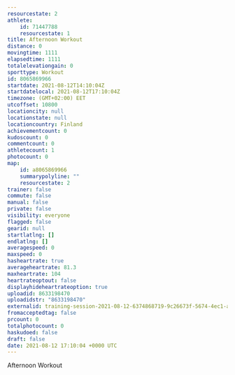 ```yaml
---
resourcestate: 2
athlete:
    id: 71447788
    resourcestate: 1
title: Afternoon Workout
distance: 0
movingtime: 1111
elapsedtime: 1111
totalelevationgain: 0
sporttype: Workout
id: 8065869966
startdate: 2021-08-12T14:10:04Z
startdatelocal: 2021-08-12T17:10:04Z
timezone: (GMT+02:00) EET
utcoffset: 10800
locationcity: null
locationstate: null
locationcountry: Finland
achievementcount: 0
kudoscount: 0
commentcount: 0
athletecount: 1
photocount: 0
map:
    id: a8065869966
    summarypolyline: ""
    resourcestate: 2
trainer: false
commute: false
manual: false
private: false
visibility: everyone
flagged: false
gearid: null
startlatlng: []
endlatlng: []
averagespeed: 0
maxspeed: 0
hasheartrate: true
averageheartrate: 81.3
maxheartrate: 104
heartrateoptout: false
displayhideheartrateoption: true
uploadid: 8633198470
uploadidstr: "8633198470"
externalid: training-session-2021-08-12-6374868719-9c26673f-5674-4ec1-ae4f-e52b990afea1.fit
fromacceptedtag: false
prcount: 0
totalphotocount: 0
haskudoed: false
draft: false
date: 2021-08-12 17:10:04 +0000 UTC
---
```

Afternoon Workout